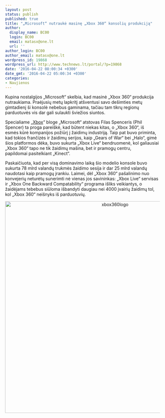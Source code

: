 ```yaml
---
layout: post
status: publish
published: true
title: "„Microsoft“ nutraukė masinę „Xbox 360“ konsolių produkciją"
author:
  display_name: BC00
  login: BC00
  email: matasx@one.lt
  url: ''
author_login: BC00
author_email: matasx@one.lt
wordpress_id: 19868
wordpress_url: http://www.technews.lt/portal/?p=19868
date: '2016-04-22 08:00:34 +0300'
date_gmt: '2016-04-22 05:00:34 +0300'
categories:
- Naujienos
---
```

<p>Kupina nostalgijos „Microsoft“ skelbia, kad masinė „Xbox 360“ produkcija nutraukiama. Praėjusių metų lapkritį atšventusi savo dešimties metų gimtadienį ši konsolė nebebus gaminama, tačiau tam tikrų regionų parduotuvės vis dar gali sulaukti šviežios siuntos.</p>
<p>Specialiame „<a href="http://news.xbox.com/2016/04/20/xbox-360-celebrating-10-years/">Xbox</a>“ bloge „Microsoft“ atstovas Filas Spenceris (Phil Spencer) ta proga pareiškė, kad būtent niekas kitas, o „Xbox 360“, iš esmės kūrė kompanijos požiūrį į žaidimų industriją. Taip pat buvo priminta, kad tokios frančizės ir žaidimų serijos, kaip „Gears of War“ bei „Halo“, gimė šios platformos dėka, buvo sukurta „Xbox Live“ bendruomenė, kol galiausiai „Xbox 360“ tapo ne tik žaidimų mašina, bet ir pramogų centru, papildomai pasitelkiant „Kinect“.</p>
<p>Paskaičiuota, kad per visą dominavimo laiką šio modelio konsole buvo sukurta 78 mlrd valandų trukmės žaidimo sesija ir dar 25 mlrd valandų naudotasi kaip pramogų įrankiu. Laimei, dėl „Xbox 360“ pašalinimo nuo konvejerių neturėtų sunerimti nė vienas jos savininkas: „Xbox Live“ servisas ir „Xbox One Backward Compatability“ programa išliks veikiantys, o žaidėjams tebebus siūloma išbandyti daugiau nei 4000 įvairių žaidimų tol, kol „Xbox 360“ neišnyks iš parduotuvių.</p>
<p style="text-align: center;"><a href="http://www.technews.lt/portal/wp-content/uploads/2016/04/xbox360logo.jpg"><img class="alignnone size-full wp-image-19869" src="http://www.technews.lt/portal/wp-content/uploads/2016/04/xbox360logo.jpg" alt="xbox360logo" width="700" height="689" /></a></p>
